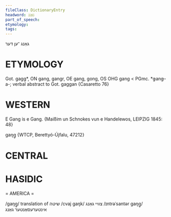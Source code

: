 ```yaml
---
fileClass: DictionaryEntry
headword: גאַנג
part_of_speech: 
etymology: 
tags: 
---
```

גאַנג
־ען
דער

ETYMOLOGY
===========
Got. gagg*, ON gang, gangr, OE gang, gong, OS OHG gang < PGmc. *ǥanǥ-a-; verbal abstract to Got. gaggan
{Casaretto 76}

WESTERN
========

E Gang is e Gang.
{Maißim un Schnokes vun e Handelewos, LEIPZIG 1845: 48}

gaŋg̥ {WTCP, Berettyó-Újfalu, 47212}

CENTRAL
========

HASIDIC
=======
= AMERICA = 

/gaŋg̥/ translation of שיטה
/cvaj gaŋk/ צוויי גאַנג
/ɪntrəˈsantər gaŋg̥/ אינטערעסאַנטער גאַנג